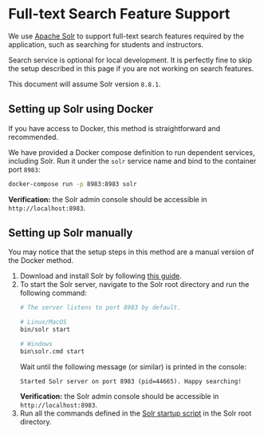 # Full-text Search Feature Support

We use [Apache Solr](https://solr.apache.org/guide/8_8/) to support full-text search features required by the application, such as searching for students and instructors.

Search service is optional for local development. It is perfectly fine to skip the setup described in this page if you are not working on search features.

This document will assume Solr version `8.8.1`.

## Setting up Solr using Docker

If you have access to Docker, this method is straightforward and recommended.

We have provided a Docker compose definition to run dependent services, including Solr. Run it under the `solr` service name and bind to the container port `8983`:
```sh
docker-compose run -p 8983:8983 solr
```

**Verification:** the Solr admin console should be accessible in `http://localhost:8983`.

## Setting up Solr manually

You may notice that the setup steps in this method are a manual version of the Docker method.

1. Download and install Solr by following [this guide](https://solr.apache.org/guide/8_8/installing-solr.html#installing-solr).
1. To start the Solr server, navigate to the Solr root directory and run the following command:
   ```sh
   # The server listens to port 8983 by default.
   
   # Linux/MacOS
   bin/solr start
   
   # Windows
   bin\solr.cmd start
   ```
   Wait until the following message (or similar) is printed in the console:
   ```
   Started Solr server on port 8983 (pid=44665). Happy searching!
   ```
   **Verification:** the Solr admin console should be accessible in `http://localhost:8983`.
1. Run all the commands defined in the [Solr startup script](../solr.sh) in the Solr root directory.
